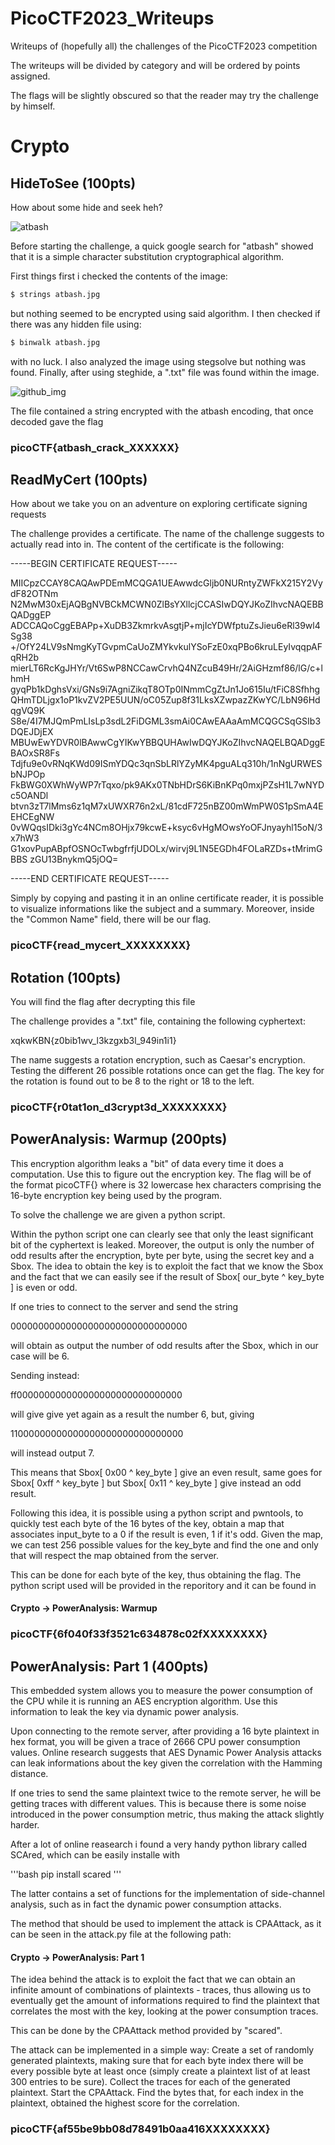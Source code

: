 # PicoCTF2023_Writeups
Writeups of (hopefully all) the challenges of the PicoCTF2023 competition

The writeups will be divided by category and will be ordered by points assigned.

The flags will be slightly obscured so that the reader may try the challenge by himself.

# Crypto

## HideToSee (100pts)
How about some hide and seek heh?

![atbash](https://github.com/Waz3d/PicoCTF2023_Writeups/assets/96386635/cdee59df-a398-40cc-9604-d7401cca46f0)

Before starting the challenge, a quick google search for "atbash" showed that it is a simple character substitution cryptographical algorithm.

First things first i checked the contents of the image:
```bash
$ strings atbash.jpg
```
but nothing seemed to be encrypted using said algorithm.
I then checked if there was any hidden file using:
```bash
$ binwalk atbash.jpg
```
with no luck.
I also analyzed the image using stegsolve but nothing was found.
Finally, after using steghide, a ".txt" file was found within the image.

![github_img](https://github.com/Waz3d/PicoCTF2023_Writeups/assets/96386635/b58735d8-9805-4d22-8774-0d7532698d17)

The file contained a string encrypted with the atbash encoding, that once decoded gave the flag

### picoCTF{atbash_crack_XXXXXX}

## ReadMyCert (100pts)
How about we take you on an adventure on exploring certificate signing requests

The challenge provides a certificate. The name of the challenge suggests to actually read into in.
The content of the certificate is the following: 

-----BEGIN CERTIFICATE REQUEST-----

MIICpzCCAY8CAQAwPDEmMCQGA1UEAwwdcGljb0NURntyZWFkX215Y2VydF82OTNm
N2MwM30xEjAQBgNVBCkMCWN0ZlBsYXllcjCCASIwDQYJKoZIhvcNAQEBBQADggEP
ADCCAQoCggEBAPp+XuDB3ZkmrkvAsgtjP+mjIcYDWfptuZsJieu6eRl39wl4Sg38
+/OfY24LV9sNmgKyTGvpmCaUoZMYkvkulYSoFzE0xqPBo6kruLEyIvqqpAFqRH2b
mierLT6RcKgJHYr/Vt6SwP8NCCawCrvhQ4NZcuB49Hr/2AiGHzmf86/lG/c+lhmH
gyqPb1kDghsVxi/GNs9i7AgniZikqT8OTp0INmmCgZtJn1Jo615Iu/tFiC8Sfhhg
QHmTDLjgx1oP1kvZV2PE5UUN/oC05Zup8f31LksXZwpazZKwYC/LbN96HdqgVQ9K
S8e/4I7MJQmPmLIsLp3sdL2FiDGML3smAi0CAwEAAaAmMCQGCSqGSIb3DQEJDjEX
MBUwEwYDVR0lBAwwCgYIKwYBBQUHAwIwDQYJKoZIhvcNAQELBQADggEBAOxSR8Fs
Tdjfu9e0vRNqKWd09ISmYDQc3qnSbLRlYZyMK4pguALq310h/1nNgURWESbNJPOp
FkBWG0XWhWyWP7rTqxo/pk9AKx0TNbHDrS6KiBnKPq0mxjPZsH1L7wNYDc5OANDl
btvn3zT7lMms6z1qM7xUWXR76n2xL/81cdF725nBZ00mWmPW0S1pSmA4EEHCEgNW
0vWQqsIDki3gYc4NCm8OHjx79kcwE+ksyc6vHgMOwsYoOFJnyayhl15oN/3x7hW3
G1xovPupABpfOSNOcTwbgfrfjUDOLx/wirvj9L1N5EGDh4FOLaRZDs+tMrimGBBS
zGU13BnykmQ5jOQ=

-----END CERTIFICATE REQUEST-----

Simply by copying and pasting it in an online certificate reader, it is possible to visualize informations like the subject and a summary.
Moreover, inside the "Common Name" field, there will be our flag.

### picoCTF{read_mycert_XXXXXXXX}

## Rotation (100pts)
You will find the flag after decrypting this file

The challenge provides a ".txt" file, containing the following cyphertext:

xqkwKBN{z0bib1wv_l3kzgxb3l_949in1i1}

The name suggests a rotation encryption, such as Caesar's encryption.
Testing the different 26 possible rotations once can get the flag.
The key for the rotation is found out to be 8 to the right or 18 to the left.

### picoCTF{r0tat1on_d3crypt3d_XXXXXXXX}

## PowerAnalysis: Warmup (200pts)
This encryption algorithm leaks a "bit" of data every time it does a computation. Use this to figure out the encryption key.
The flag will be of the format picoCTF{<encryption key>} where <encryption key> is 32 lowercase hex characters comprising the 16-byte encryption key being used by the program.

To solve the challenge we are given a python script.

Within the python script one can clearly see that only the least significant bit of the cyphertext is leaked. Moreover, the output is only the number of odd results after the encryption, byte per byte, using the secret key and
a Sbox. The idea to obtain the key is to exploit the fact that we know the Sbox and the fact that we can easily see if the result of Sbox[ our_byte ^ key_byte ] is even or odd.

If one tries to connect to the server and send the string 

00000000000000000000000000000000

will obtain as output the number of odd results after the Sbox, which in our case will be 6.

Sending instead:

ff000000000000000000000000000000

will give give yet again as a result the number 6, but, giving 

11000000000000000000000000000000

will instead output 7.

This means that Sbox[ 0x00 ^ key_byte ] give an even result, same goes for Sbox[ 0xff ^ key_byte ] but Sbox[ 0x11 ^ key_byte ] give instead an odd result.

Following this idea, it is possible using a python script and pwntools, to quickly test each byte of the 16 bytes of the key, obtain a map that associates
input_byte to a 0 if the result is even, 1 if it's odd. Given the map, we can test 256 possible values for the key_byte and find the one and only that will
respect the map obtained from the server.

This can be done for each byte of the key, thus obtaining the flag.
The python script used will be provided in the reporitory and it can be found in 
#### Crypto -> PowerAnalysis: Warmup

### picoCTF{6f040f33f3521c634878c02fXXXXXXXX}

## PowerAnalysis: Part 1 (400pts)
This embedded system allows you to measure the power consumption of the CPU while it is running an AES encryption algorithm. Use this information to leak the key via dynamic power analysis.

Upon connecting to the remote server, after providing a 16 byte plaintext in hex format, you will be given a trace of 2666 CPU power consumption values.
Online research suggests that AES Dynamic Power Analysis attacks can leak informations about the key given the correlation with the Hamming distance.

If one tries to send the same plaintext twice to the remote server, he will be getting traces with different values. This is because there is some noise
introduced in the power consumption metric, thus making the attack slightly harder.

After a lot of online reasearch i found a very handy python library called SCAred, which can be easily installe with 

'''bash
pip install scared
'''

The latter contains a set of functions for the implementation of side-channel analysis, such as in fact the dynamic power consumption attacks.

The method that should be used to implement the attack is CPAAttack, as it can be seen in the attack.py file at the following path:
#### Crypto -> PowerAnalysis: Part 1

The idea behind the attack is to exploit the fact that we can obtain an infinite amount of combinations of plaintexts - traces, thus allowing us to eventually get the
amount of informations required to find the plaintext that correlates the most with the key, looking at the power consumption traces.

This can be done by the CPAAttack method provided by "scared".

The attack can be implemented in a simple way:
Create a set of randomly generated plaintexts, making sure that for each byte index there will be every possible byte at least once (simply create a plaintext list of at least 300 entries to be sure).
Collect the traces for each of the generated plaintext.
Start the CPAAttack.
Find the bytes that, for each index in the plaintext, obtained the highest score for the correlation.

### picoCTF{af55be9bb08d78491b0aa416XXXXXXXX}
